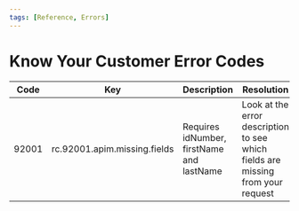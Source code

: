 ```yaml
---
tags: [Reference, Errors]
---
```


# Know Your Customer Error Codes

| Code | Key | Description | Resolution |
|--- |--- |--- | --- |
|92001| rc.92001.apim.missing.fields | Requires idNumber, firstName and lastName | Look at the error description to see which fields are missing from your request |